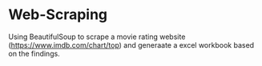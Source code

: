 # Web-Scraping

Using BeautifulSoup to scrape a movie rating website (https://www.imdb.com/chart/top)  and generaate a excel workbook based on the findings.
